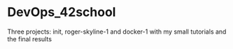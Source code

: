# DevOps_42school
Three projects: init, roger-skyline-1 and docker-1 with my small tutorials and the final results
